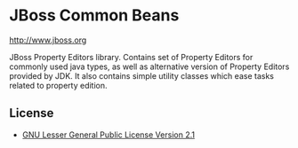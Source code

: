 JBoss Common Beans
========================
http://www.jboss.org

JBoss Property Editors library. Contains set of Property Editors for commonly used java types, as well 
as alternative version of Property Editors provided by JDK. It also contains simple utility classes
which ease tasks related to property edition. 


License
-------
* [GNU Lesser General Public License Version 2.1](http://www.gnu.org/licenses/lgpl-2.1-standalone.html)

